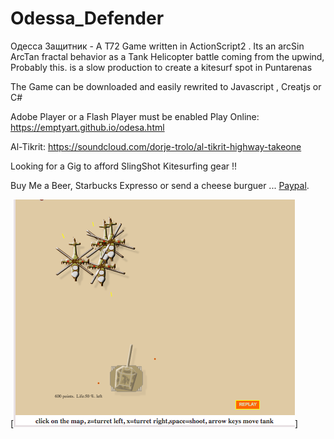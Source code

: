 # Odessa_Defender
Одесса Защитник - A T72 Game written in ActionScript2 . 
Its an arcSin ArcTan fractal behavior as a Tank Helicopter battle coming from the upwind,
Probably this. is a slow production to create a kitesurf spot in Puntarenas

The Game can be downloaded and easily rewrited to Javascript , Creatjs or C#

Adobe Player or a Flash Player must be enabled
Play Online: https://emptyart.github.io/odesa.html

Al-Tikrit: https://soundcloud.com/dorje-trolo/al-tikrit-highway-takeone

Looking for a Gig to afford SlingShot Kitesurfing gear !!

Buy Me a Beer, Starbucks Expresso or send a cheese burguer ... [Paypal](https://www.paypal.me/gospelOfLuke/25).

[![Maneje Despacio](https://raw.githubusercontent.com/rgarro/Odessa_Defender/master/screenshot.png)]


